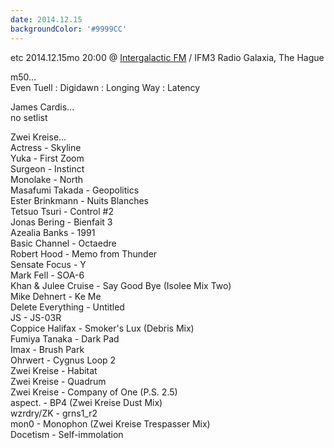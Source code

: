 ```yaml
---
date: 2014.12.15
backgroundColor: '#9999CC'
---
```


etc 2014.12.15mo 20:00 @ [Intergalactic FM](http://www.intergalacticfm.com/) / IFM3 Radio Galaxia, The Hague  

m50...  
Even Tuell : Digidawn : Longing Way : Latency  

James Cardis...  
no setlist  

Zwei Kreise...  
Actress - Skyline  
Yuka - First Zoom  
Surgeon - Instinct  
Monolake - North  
Masafumi Takada - Geopolitics  
Ester Brinkmann - Nuits Blanches  
Tetsuo Tsuri - Control #2  
Jonas Bering - Bienfait 3  
Azealia Banks - 1991  
Basic Channel - Octaedre  
Robert Hood - Memo from Thunder  
Sensate Focus - Y  
Mark Fell - SOA-6  
Khan & Julee Cruise - Say Good Bye (Isolee Mix Two)  
Mike Dehnert - Ke Me  
Delete Everything - Untitled  
JS - JS-03R  
Coppice Halifax - Smoker's Lux (Debris Mix)  
Fumiya Tanaka - Dark Pad  
Imax - Brush Park  
Ohrwert - Cygnus Loop 2  
Zwei Kreise - Habitat  
Zwei Kreise - Quadrum  
Zwei Kreise - Company of One (P.S. 2.5)  
aspect. - BP4 (Zwei Kreise Dust Mix)  
wzrdry/ZK - grns1\_r2  
mon0 - Monophon (Zwei Kreise Trespasser Mix)  
Docetism - Self-immolation